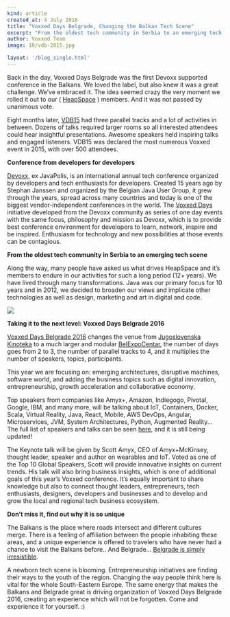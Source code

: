 ```yaml
---
kind: article
created_at: 4 July 2016
title: "Voxxed Days Belgrade, Changing the Balkan Tech Scene"
excerpt: "From the oldest tech community in Serbia to an emerging tech scene"
author: Voxxed Team
image: 10/vdb-2015.jpg

layout: '/blog_single.html'
---
```



Back in the day, Voxxed Days Belgrade was the first Devoxx supported conference in the Balkans. We loved the label, but also knew it was a great challenge. We’ve embraced it. The idea seemed crazy the very moment we rolled it out to our ( [HeapSpace](http://heapspace.rs) ) members. And it was not passed by unanimous vote.

Eight months later, [VDB15](http://voxxeddays.com/belgrade15) had three parallel tracks and a lot of activities in between. Dozens of talks required larger rooms so all interested attendees could hear insightful presentations. Awesome speakers held inspiring talks and engaged listeners. VDB15 was declared the most numerous Voxxed event in 2015, with over 500 attendees.

**Conference from developers for developers**

[Devoxx](https://www.devoxx.com/), ex JavaPolis, is an international annual tech conference organized by developers and tech enthusiasts for developers. Created 15 years ago by Stephan Janssen and organized by the Belgian Java User Group, it grew through the years, spread across many countries and today is one of the biggest vendor-independent conferences in the world. The [Voxxed Days](https://voxxeddays.com/) initiative developed from the Devoxx community as series of one day events with the same focus, philosophy and mission as Devoxx, which is to provide best conference environment for developers to learn, network, inspire and be inspired. Enthusiasm for technology and new possibilities at those events can be contagious.

**From the oldest tech community in Serbia to an emerging tech scene**

Along the way, many people have asked us what drives HeapSpace and it’s members to endure in our activities for such a long period (12+ years). We have lived through many transformations. Java was our primary focus for 10 years and in 2012, we decided to broaden our views and implicate other technologies as well as design, marketing and art in digital and code. 

![](../10/heapspace.jpg)

**Taking it to the next level: Voxxed Days Belgrade 2016** 

[Voxxed Days Belgrade 2016](https://belgrade.voxxeddays.com/) changes the venue from [Jugoslovenska Kinoteka](http://www.kinoteka.org.rs/) to a much larger and modular [BelExpoCentar](http://www.belexpocentar.rs/en/index.htm), the number of days goes from 2 to 3, the number of parallel tracks to 4, and it multiplies the number of speakers, topics, participants. 

This year we are focusing on: emerging architectures, disruptive machines, software world, and adding the business topics such as digital innovation, entrepreneurship, growth acceleration and collaborative economy.

Top speakers from companies like Amyx+, Amazon, Indiegogo, Pivotal, Google, IBM, and many more, will be talking about IoT, Containers, Docker, Scala, Virtual Reality, Java, React, Mobile, AWS DevOps, Angular, Microservices, JVM, System Architectures, Python, Augmented Reality...  The full list of speakers and talks can be seen [here](http://bit.ly/VDB16_Speakers), and it is still being updated! 

The Keynote talk will be given by Scott Amyx, CEO of Amyx+McKinsey, thought leader, speaker and author on wearables and IoT. Voted as one of the Top 10 Global Speakers, Scott will provide innovative insights on current trends. His talk will also bring business insights, which is one of additional goals of this year’s Voxxed conference. It’s equally important to share knowledge but also to connect thought leaders, entrepreneurs, tech enthusiasts, designers, developers and businesses and to develop and grow the local and regional tech business ecosystem. 

**Don’t miss it, find out why it is so unique**

The Balkans is the place where roads intersect and different cultures merge. There is a feeling of affiliation between the people inhabiting these areas, and a unique experience is offered to travelers who have never had a chance to visit the Balkans before.. And Belgrade… [Belgrade is simply irresistible](http://bit.ly/BelgradeDay1).

A newborn tech scene is blooming. Entrepreneurship initiatives are finding their ways to the youth of the region. Changing the way people think here is vital for the whole South-Eastern Europe. The same energy that makes the Balkans and Belgrade great is driving organization of Voxxed Days Belgrade 2016, creating an experience which will not be forgotten. Come and experience it for yourself. :)